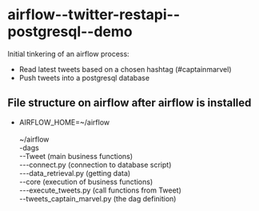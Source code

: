 # airflow--twitter-restapi--postgresql--demo
Initial tinkering of an airflow process: 
* Read latest tweets based on a chosen hashtag (#captainmarvel)
* Push tweets into a postgresql database

## File structure on airflow after airflow is installed
* AIRFLOW_HOME=~/airflow
<br><br>
~/airflow <br>
-dags <br>
--Tweet (main business functions) <br>
---connect.py (connection to database script) <br>
---data_retrieval.py (getting data) <br>
--core (execution of business functions) <br>
---execute_tweets.py (call functions from Tweet) <br>
--tweets_captain_marvel.py (the dag definition) <br>

